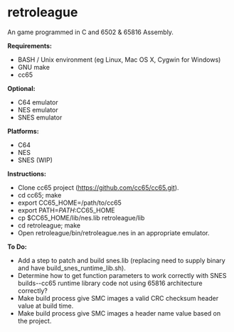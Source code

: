 # retroleague
An game programmed in C and 6502 & 65816 Assembly.

**Requirements:**
 - BASH / Unix environment (eg Linux, Mac OS X, Cygwin for Windows)
 - GNU make
 - cc65

**Optional:**
 - C64 emulator
 - NES emulator
 - SNES emulator

**Platforms:**
 - C64
 - NES
 - SNES (WIP)

**Instructions:**
 - Clone cc65 project (https://github.com/cc65/cc65.git).
 - cd cc65; make
 - export CC65_HOME=/path/to/cc65
 - export PATH=$PATH:$CC65_HOME
 - cp $CC65_HOME/lib/nes.lib retroleague/lib
 - cd retroleague; make
 - Open retroleague/bin/retroleague.nes in an appropriate emulator.

**To Do:**
 - Add a step to patch and build snes.lib (replacing need to supply binary and have build_snes_runtime_lib.sh).
 - Determine how to get function parameters to work correctly with SNES builds--cc65 runtime library code not using 65816 architecture correctly?
 - Make build process give SMC images a valid CRC checksum header value at build time.
 - Make build process give SMC images a header name value based on the project.
